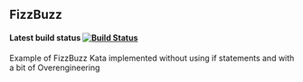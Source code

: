 ## FizzBuzz

#### Latest build status [![Build Status](https://travis-ci.org/carloshh/fizzbuzz-kata.svg?branch=master)](https://travis-ci.org/carloshh/fizzbuzz-kata)

Example of FizzBuzz Kata implemented without using if statements and with a bit of Overengineering